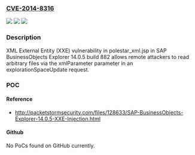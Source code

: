### [CVE-2014-8316](https://cve.mitre.org/cgi-bin/cvename.cgi?name=CVE-2014-8316)
![](https://img.shields.io/static/v1?label=Product&message=n%2Fa&color=blue)
![](https://img.shields.io/static/v1?label=Version&message=n%2Fa&color=blue)
![](https://img.shields.io/static/v1?label=Vulnerability&message=n%2Fa&color=brighgreen)

### Description

XML External Entity (XXE) vulnerability in polestar_xml.jsp in SAP BusinessObjects Explorer 14.0.5 build 882 allows remote attackers to read arbitrary files via the xmlParameter parameter in an explorationSpaceUpdate request.

### POC

#### Reference
- http://packetstormsecurity.com/files/128633/SAP-BusinessObjects-Explorer-14.0.5-XXE-Injection.html

#### Github
No PoCs found on GitHub currently.

